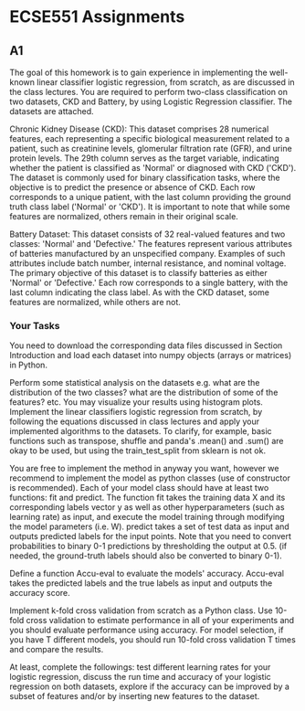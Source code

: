 # ECSE551 Assignments
## A1
The goal of this homework is to gain experience in implementing the well-known linear classifier logistic regression, from scratch, as are discussed in the class lectures. You are required to perform two-class classification on two datasets, CKD and Battery, by using Logistic Regression classifier. The datasets are attached.

Chronic Kidney Disease (CKD): This dataset comprises 28 numerical features, each representing a specific biological measurement related to a patient, such as creatinine levels, glomerular filtration rate (GFR), and urine protein levels. The 29th column serves as the target variable, indicating whether the patient is classified as 'Normal' or diagnosed with CKD ('CKD'). The dataset is commonly used for binary classification tasks, where the objective is to predict the presence or absence of CKD. Each row corresponds to a unique patient, with the last column providing the ground truth class label ('Normal' or 'CKD'). It is important to note that while some features are normalized, others remain in their original scale.

Battery Dataset: This dataset consists of 32 real-valued features and two classes: 'Normal' and 'Defective.' The features represent various attributes of batteries manufactured by an unspecified company. Examples of such attributes include batch number, internal resistance, and nominal voltage. The primary objective of this dataset is to classify batteries as either 'Normal' or 'Defective.' Each row corresponds to a single battery, with the last column indicating the class label. As with the CKD dataset, some features are normalized, while others are not.

### Your Tasks
You need to download the corresponding data files discussed in Section Introduction and load each dataset into numpy objects (arrays or matrices) in Python. 

Perform some statistical analysis on the datasets e.g. what are the distribution of the two classes? what are the distribution of some of the features? etc. You may visualize your results using histogram plots.
Implement the linear classifiers logistic regression from scratch, by following the equations discussed in class lectures and apply your implemented algorithms to the datasets. To clarify, for example, basic functions such as transpose, shuffle and panda's .mean() and .sum() are okay to be used, but using the train_test_split from sklearn is not ok.

You are free to implement the method in anyway you want, however we recommend to implement the model as python classes (use of constructor is recommended). Each of your model class should have at least two functions: fit and predict. The function fit takes the training data X and its corresponding labels vector y as well as other hyperparameters (such as learning rate) as input, and execute the model training through modifying the model parameters (i.e. W). predict takes a set of test data as input and outputs predicted labels for the input points. Note that you need to convert probabilities to binary 0-1 predictions by thresholding the output at 0.5. (if needed, the ground-truth labels should also be converted to binary 0-1).

Define a function Accu-eval to evaluate the models' accuracy. Accu-eval takes the predicted labels and the true labels as input and outputs the accuracy score.

Implement k-fold cross validation from scratch as a Python class. Use 10-fold cross validation to estimate performance in all of your experiments and you should evaluate performance using accuracy. For model selection, if you have T different models, you should run 10-fold cross validation T times and compare the results. 

At least, complete the followings: test different learning rates for your logistic regression, discuss the run time and accuracy of your logistic regression on both datasets, explore if the accuracy can be improved by a subset of features and/or by inserting new features to the dataset.
